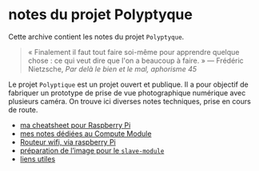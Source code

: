 # notes du projet Polyptyque

Cette archive contient les notes du projet `Polyptyque`. 

> « Finalement il faut tout faire soi-même pour apprendre quelque chose : ce qui veut dire que l'on a beaucoup à faire. »
— Frédéric Nietzsche, *Par delà le bien et le mal, aphorisme 45*

Le projet `Polyptique` est un projet ouvert et publique. Il a pour objectif de fabriquer un prototype de prise de vue photographique numérique avec plusieurs caméra. On trouve ici diverses notes techniques, prise en cours de route.

- [ma cheatsheet pour Raspberry Pi](rpi-cheatsheet.md)
- [mes notes dédiées au Compute Module](CMnotes.md)
- [Routeur wifi, via raspberry Pi](router.md)
- [préparation de l’image pour le `slave-module`](image-cm-slave-module.md)
- [liens utiles](links.md)

